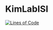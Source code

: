# KimLabISI

[![Lines of Code](https://tokei.rs/b1/github/Kim-Neuroscience-Lab/KimLabISI?category=code)](https://github.com/Kim-Neuroscience-Lab/KimLabISI)
